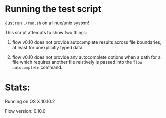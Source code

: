 # Running the test script

Just run `./run.sh` on a linux/unix system!

This script attempts to show two things:

1) flow v0.10 does not provide autocomplete results across file boundaries, at least for unexplicitly typed data.

2) flow v0.10 does not provide any autocomplete options when a path for a file which requires another file relatively
   is passed into the `flow autocomplete` command.


# Stats:

Running on OS X 10.10.2

Flow version: 0.10.0

